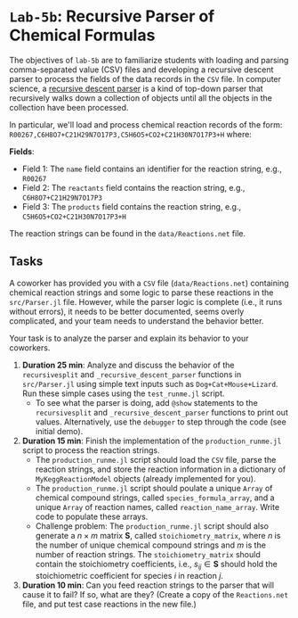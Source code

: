 # `Lab-5b`: Recursive Parser of Chemical Formulas
The objectives of `lab-5b` are to familiarize students with loading and parsing comma-separated value (CSV) files and developing a recursive descent parser to process the fields of the data records in the `CSV` file. In computer science, a [recursive descent parser](https://en.wikipedia.org/wiki/Recursive_descent_parser) is a kind of top-down parser that recursively walks down a collection of objects until all the objects in the collection have been processed.

In particular, we'll load and process chemical reaction records of the form: `R00267,C6H8O7+C21H29N7O17P3,C5H6O5+CO2+C21H30N7O17P3+H` where:

__Fields__:
* Field 1: The `name` field contains an identifier for the reaction string, e.g., `R00267`
* Field 2: The `reactants` field contains the reaction string, e.g., `C6H8O7+C21H29N7O17P3`
* Field 3: The `products` field contains the reaction string, e.g., `C5H6O5+CO2+C21H30N7O17P3+H`

The reaction strings can be found in the `data/Reactions.net` file.

## Tasks
A coworker has provided you with a `CSV` file (`data/Reactions.net`) containing chemical reaction strings and some logic to parse these reactions in the `src/Parser.jl` file. However, while the parser logic is complete (i.e., it runs without errors), it needs to be better documented, seems overly complicated, and your team needs to understand the behavior better.

Your task is to analyze the parser and explain its behavior to your coworkers. 

1. __Duration 25 min__: Analyze and discuss the behavior of the `recursivesplit` and `_recursive_descent_parser` functions in `src/Parser.jl` using simple text inputs such as `Dog+Cat+Mouse+Lizard`. Run these simple cases using the `test_runme.jl` script.
    * To see what the parser is doing, add `@show` statements to the `recursivesplit` and `_recursive_descent_parser` functions to print out values. Alternatively, use the `debugger` to step through the code (see initial demo).
1. __Duration 15 min__: Finish the implementation of the `production_runme.jl` script to process the reaction strings.
    * The `production_runme.jl` script should load the `CSV` file, parse the reaction strings, and store the reaction information in a dictionary of `MyKeggReactionModel` objects (already implemented for you).
    * The `production_runme.jl` script should poulate a unique `Array` of chemical compound strings, called `species_formula_array`, and a unique `Array` of reaction names, called `reaction_name_array`. Write code to populate these arrays.
    * Challenge problem: The `production_runme.jl` script should also generate a $n \times m$ matrix $\mathbf{S}$, called `stoichiometry_matrix`, where $n$ is the number of unique chemical compound strings and $m$ is the number of reaction strings. The `stoichiometry_matrix` should contain the stoichiometry coefficients, i.e., $s_{ij}\in\mathbf{S}$ should hold the stoichiometric coefficient for species $i$ in reaction $j$. 
1. __Duration 10 min__: Can you feed reaction strings to the parser that will cause it to fail? If so, what are they? (Create a copy of the `Reactions.net` file, and put test case reactions in the new file.)

